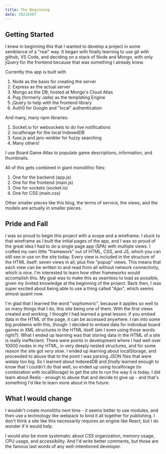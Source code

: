 ```yaml
---
title: The Beginning
date: 20210307
---
```


## Getting Started

I knew in beginning this that I wanted to develop a project in some semblance of a "real" way. It began with finally learning to use git with github, VS Code, and deciding on a stack of Node and Mongo, with only jQuery for the frontend because that was something I already knew.

Currently this app is built with

1. Node as the basis for creating the server
2. Express as the actual server
3. Mongo as the DB, hosted at Mongo's Cloud Atlas
4. Pug (formerly Jade) as the templating Engine
5. jQuery to help with the frontend library
6. Auth0 for Google and "local" authentication

And many, many npm libraries:

1. Socket.io for websockets to do live notifications
2. localforage for the local IndexedDB
3. fuse.js and jaro-winkler for fuzzy searching
4. Many others!

I use Board Game Atlas to populate game descriptions, information, and thumbnails.

All of this gets combined in giant monolithic files:

1. One for the backend (app.js)
2. One for the frontend (main.js)
3. One for sockets (socket.io)
4. One for CSS (main.css)

Other smaller pieces like this blog, the terms of service, the views, and the models are actually in smaller pieces.

## Pride and Fall

I was so proud to begin this project with a scope and a wireframe. I stuck to that wireframe as I built the initial pages of the app, and I was so proud of the great idea I had to do a single page app (SPA) with multiple views. I crafted my own little "framework" out of HTML, CSS, and JS, which you can still see in use on the site today. Every view is included in the structure of the HTML itself: seven views in all, plus five "popup" views. This means that each view can be written to and read from all without network connectivity, which is nice. I'm interested to learn how other frameworks would accomplish this. My goal was to make this as seamless to load as possible, given my limited knowledge at the beginning of the project. Back then, I was super excited about being able to use a thing called "Ajax", which seems almost quaint now.

I'm glad that I learned the word "sophomoric", because it applies so well to so many things that I do, this site being one of them. With the first views created and working, I thought I had learned a great lesson: if you embed data in the HTML of the page, it can be accessed anywhere. I ran into some big problems with this, though: I decided to embed data for individual board games in XML structures in the HTML itself (am I even using those words right?). What I ended up learning was that storing data in the HTML of a site is really ineffecient. There were points in development where I had well over 10000 nodes in my HTML, in very deeply nested structures, and for some reason the site got _very slow_. I ended up learning about localStorage, and proceeded to abuse that to the point I was parsing JSON files that were _waaay_ too big. So I learned about IndexedDB and _finally_ learned enough to know that I couldn't do that well, so ended up using localforage (in combination with localStorage) to get the site to run the way it is today. I did learn about Redis - enough to abuse that and decide to give up - and that's something I'd like to learn more about in the future.

## What I would change

I wouldn't create monoliths next time - it seems better to use modules, and then use a technology like webpack to bind it all together for publishing. I don't think a site like this necessarily requires an engine like React, but I do wonder if it would help.

I would also be more systematic about CSS organization, memory usage, CPU usage, and accessibility. And I'd write better comments, but those are the famous last words of any well-intentioned developer.

